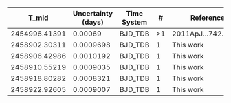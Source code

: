 |T_mid        |Uncertainty (days)|Time System|#  |Reference           |
|-------------|------------------|-----------|---|--------------------|
|2454996.41391|0.00069           |BJD_TDB    |>1 |2011ApJ...742..116B |
|2458902.30311|0.0009698         |BJD_TDB    |1  |This work           |
|2458906.42986|0.0010192         |BJD_TDB    |1  |This work           |
|2458910.55219|0.0009035         |BJD_TDB    |1  |This work           |
|2458918.80282|0.0008321         |BJD_TDB    |1  |This work           |
|2458922.92605|0.0009007         |BJD_TDB    |1  |This work           |
